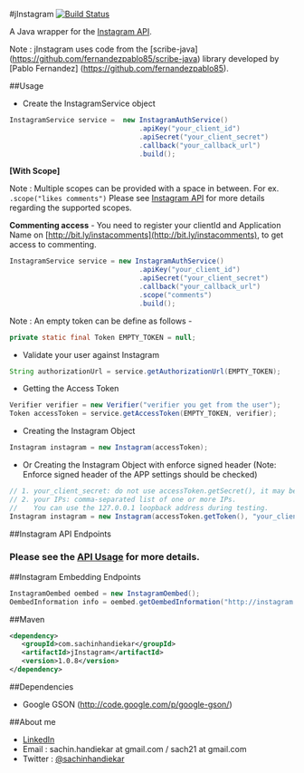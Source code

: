 #jInstagram
[![Build Status](https://travis-ci.org/sachin-handiekar/jInstagram.png)](https://travis-ci.org/sachin-handiekar/jInstagram)

A Java wrapper for the [Instagram API](http://instagram.com/developer/).

Note : jInstagram uses code from the [scribe-java] (https://github.com/fernandezpablo85/scribe-java) library developed by [Pablo Fernandez] (https://github.com/fernandezpablo85). 


##Usage

* Create the InstagramService object

```java
InstagramService service =	new InstagramAuthService()
    							.apiKey("your_client_id")
    							.apiSecret("your_client_secret")
    							.callback("your_callback_url")     
    							.build();
```    							

__[With Scope]__

Note : Multiple scopes can be provided with a space in between. For ex. ``` .scope("likes comments") ``` Please see [Instagram API](http://instagram.com/developer/authentication/#scope) for more details regarding the supported scopes.

__Commenting access__ - You need to register your clientId and Application Name on [http://bit.ly/instacomments](http://bit.ly/instacomments), to get access to commenting.

```java
InstagramService service = new InstagramAuthService()
    							.apiKey("your_client_id")
    							.apiSecret("your_client_secret")
    							.callback("your_callback_url") 
    							.scope("comments")
    							.build();
``` 

Note : An empty token can be define as follows -

```java
private static final Token EMPTY_TOKEN = null;
```

* Validate your user against Instagram

```java
String authorizationUrl = service.getAuthorizationUrl(EMPTY_TOKEN);
```

* Getting the Access Token 

```java
Verifier verifier = new Verifier("verifier you get from the user");
Token accessToken = service.getAccessToken(EMPTY_TOKEN, verifier);
 ```
 
* Creating the Instagram Object

```java
Instagram instagram = new Instagram(accessToken);
```

* Or Creating the Instagram Object with enforce signed header (Note: Enforce signed header of the APP settings should be checked)

```java
// 1. your_client_secret: do not use accessToken.getSecret(), it may be null.
// 2. your IPs: comma-separated list of one or more IPs.
//    You can use the 127.0.0.1 loopback address during testing.
Instagram instagram = new Instagram(accessToken.getToken(), "your_client_secret", "your_IPs");
```

	    
##Instagram API Endpoints 

### Please see the [API Usage](https://github.com/sachin-handiekar/jInstagram/wiki/jInstagram-Usage) for more details.

##Instagram Embedding Endpoints

```java
InstagramOembed oembed = new InstagramOembed();
OembedInformation info = oembed.getOembedInformation("http://instagram.com/p/BUG/");
```

##Maven
```xml
<dependency>
   <groupId>com.sachinhandiekar</groupId>
   <artifactId>jInstagram</artifactId>
   <version>1.0.8</version>
</dependency>
```

##Dependencies

* Google GSON (http://code.google.com/p/google-gson/)

##About me

* [LinkedIn](http://uk.linkedin.com/in/sachinhandiekar)
* Email   : sachin.handiekar at gmail.com / sach21 at gmail.com
* Twitter : [@sachinhandiekar](http://twitter.com/sachinhandiekar)

